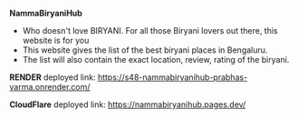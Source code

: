 **NammaBiryaniHub**


- Who doesn't love BIRYANI. For all those Biryani lovers out there, this website is for you
- This website gives the list of the best biryani places in Bengaluru.
- The list will also contain the exact location, review, rating of the biryani. 

**RENDER** deployed link: https://s48-nammabiryanihub-prabhas-varma.onrender.com/

**CloudFlare** deployed link: https://nammabiryanihub.pages.dev/